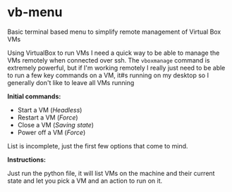 # vb-menu
Basic terminal based menu to simplify remote management of Virtual Box VMs

Using VirtualBox to run VMs I need a quick way to be able to manage the VMs remotely when connected over ssh. The `vboxmanage` command is extremely powerful, but if I'm working remotely I really just need to be able to run a few key commands on a VM, it#s running on my desktop so I generally don't like to leave all VMs running

**Initial commands:**

* Start a VM (*Headless*)
* Restart a VM (*Force*)
* Close a VM (*Saving state*)
* Power off a VM (*Force*)

List is incomplete, just the first few options that come to mind.

**Instructions:**

Just run the python file, it will list VMs on the machine and their current state and let you pick a VM and an action to run on it.
